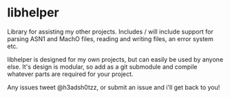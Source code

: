 # libhelper

Library for assisting my other projects. Includes / will include support for parsing ASN1 and MachO files, reading and writing files, an error system etc.

libhelper is designed for my own projects, but can easily be used by anyone else. It's design is modular, so add as a git submodule and compile whatever parts are required for your project.

Any issues tweet @h3adsh0tzz, or submit an issue and i'll get back to you!